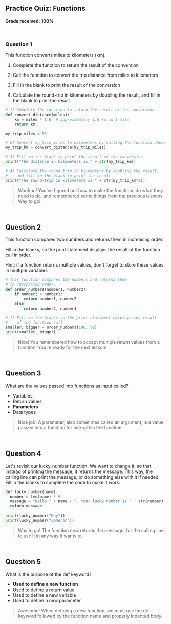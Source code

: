## Practice Quiz: Functions

__Grade received: 100%__

<br>

### Question 1

This function converts miles to kilometers (km).

1. Complete the function to return the result of the conversion

2. Call the function to convert the trip distance from miles to kilometers

3. Fill in the blank to print the result of the conversion

4. Calculate the round-trip in kilometers by doubling the result, and fill in the blank to print the result



```python
# 1) Complete the function to return the result of the conversion
def convert_distance(miles):
	km = miles * 1.6  # approximately 1.6 km in 1 mile
	return km

my_trip_miles = 55

# 2) Convert my_trip_miles to kilometers by calling the function above
my_trip_km = convert_distance(my_trip_miles)

# 3) Fill in the blank to print the result of the conversion
print("The distance in kilometers is " + str(my_trip_km))

# 4) Calculate the round-trip in kilometers by doubling the result,
#    and fill in the blank to print the result
print("The round-trip in kilometers is " + str(my_trip_km*2))
```

> Woohoo! You’ve figured out how to make the functions do what
they need to do, and remembered some things from the
previous lessons. Way to go!.

<br>

## Question 2

This function compares two numbers and returns them in increasing order.

Fill in the blanks, so the print statement displays the result of the function call in order.

Hint: if a function returns multiple values, don't forget to store these values in multiple variables

```python
# This function compares two numbers and returns them
# in increasing order.
def order_numbers(number1, number2):
	if number2 > number1:
		return number1, number2
	else:
		return number2, number1

# 1) Fill in the blanks so the print statement displays the result
#    of the function call
smaller, bigger = order_numbers(100, 99)
print(smaller, bigger)
```

> Nice! You remembered how to accept multiple return values
from a function. You’re ready for the next lesson!

<br>

## Question 3

What are the values passed into functions as input called?

* Variables
* Return values
* **Parameters**
* Data types


> Nice job! A parameter, also sometimes called an argument, is a value passed into a function for use within the function.

<br>

## Question 4

Let's revisit our lucky_number function. We want to change it, so that instead of printing the message, it returns the message. This way, the calling line can print the message, or do something else with it if needed. Fill in the blanks to complete the code to make it work.

```python
def lucky_number(name):
  number = len(name) * 9
  message = "Hello " + name + ". Your lucky number is " + str(number)
  return message
	    
print(lucky_number("Kay"))
print(lucky_number("Cameron"))
```
> Way to go! The function now returns the message, for the
calling line to use it in any way it wants to.


<br>

## Question 5

What is the purpose of the def keyword?

* **Used to define a new function**
* Used to define a return value
* Used to define a new variable
* Used to define a new parameter

> Awesome! When defining a new function, we must use the def keyword followed by the function name and properly indented body.